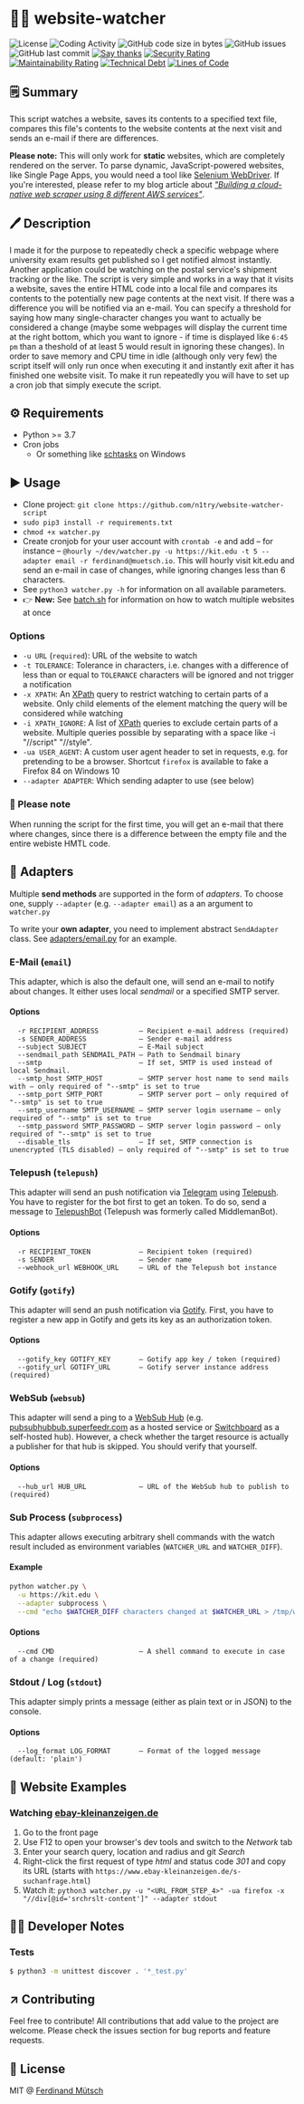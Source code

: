 # 🕵️‍♀️ website-watcher

![License](https://badges.fw-web.space/github/license/muety/website-watcher)
![Coding Activity](https://badges.fw-web.space/endpoint?url=https://wakapi.dev/api/compat/shields/v1/n1try/interval:any/project:website-watcher&color=blue)
![GitHub code size in bytes](https://badges.fw-web.space/github/languages/code-size/muety/website-watcher)
![GitHub issues](https://badges.fw-web.space/github/issues/muety/website-watcher)
![GitHub last commit](https://badges.fw-web.space/github/last-commit/muety/website-watcher)
[![Say thanks](https://badges.fw-web.space/badge/SayThanks.io-%E2%98%BC-1EAEDB.svg)](https://saythanks.io/to/n1try)
[![Security Rating](https://sonarcloud.io/api/project_badges/measure?project=muety_website-watcher&metric=security_rating)](https://sonarcloud.io/dashboard?id=muety_website-watcher)
[![Maintainability Rating](https://sonarcloud.io/api/project_badges/measure?project=muety_website-watcher&metric=sqale_rating)](https://sonarcloud.io/dashboard?id=muety_website-watcher)
[![Technical Debt](https://sonarcloud.io/api/project_badges/measure?project=muety_website-watcher&metric=sqale_index)](https://sonarcloud.io/dashboard?id=muety_website-watcher)
[![Lines of Code](https://sonarcloud.io/api/project_badges/measure?project=muety_website-watcher&metric=ncloc)](https://sonarcloud.io/dashboard?id=muety_website-watcher)

## 🗒 Summary
This script watches a website, saves its contents to a specified text file, compares this file's contents to the website contents at the next visit and sends an e-mail if there are differences.

**Please note:** This will only work for **static** websites, which are completely rendered on the server. To parse dynamic, JavaScript-powered websites, like Single Page Apps, you would need a tool like [Selenium WebDriver](https://www.seleniumhq.org/projects/webdriver/). If you're interested, please refer to my blog article about [_"Building a cloud-native web scraper using 8 different AWS services"_](https://muetsch.io/building-a-cloud-native-web-scraper-using-8-different-aws-services.html).

## 🖊 Description
I made it for the purpose to repeatedly check a specific webpage where university exam results get published so I get notified almost instantly. Another application could be watching on the postal service's shipment tracking or the like.
The script is very simple and works in a way that it visits a website, saves the entire HTML code into a local file and compares its contents to the potentially new page contents at the next visit. If there was a difference you will be notified via an e-mail. You can specify a threshold for saying how many single-character changes you want to actually be considered a change (maybe some webpages will display the current time at the right bottom, which you want to ignore - if time is displayed like `6:45 pm` than a theshold of at least 5 would result in ignoring these changes).
In order to save memory and CPU time in idle (although only very few) the script itself will only run once when executing it and instantly exit after it has finished one website visit. To make it run repeatedly you will have to set up a cron job that simply execute the script.

## ⚙️ Requirements
* Python >= 3.7
* Cron jobs
  * Or something like [schtasks](https://docs.microsoft.com/en-us/previous-versions/windows/it-pro/windows-server-2008-R2-and-2008/cc748993(v=ws.11)?redirectedfrom=MSDN) on Windows

## ▶️ Usage
* Clone project: `git clone https://github.com/n1try/website-watcher-script`
* `sudo pip3 install -r requirements.txt`
* `chmod +x watcher.py`
* Create cronjob for your user account with `crontab -e` and add – for instance – `@hourly ~/dev/watcher.py -u https://kit.edu -t 5 --adapter email -r ferdinand@muetsch.io`. This will hourly visit kit.edu and send an e-mail in case of changes, while ignoring changes less than 6 characters.
* See `python3 watcher.py -h` for information on all available parameters.
* 👉 **New:** See [batch.sh](batch.sh) for information on how to watch multiple websites at once

### Options
* `-u URL` (`required`): URL of the website to watch
* `-t TOLERANCE`: Tolerance in characters, i.e. changes with a difference of less than or equal to `TOLERANCE` characters will be ignored and not trigger a notification
* `-x XPATH`: An [XPath](https://developer.mozilla.org/en-US/docs/Web/XPath) query to restrict watching to certain parts of a website. Only child elements of the element matching the query will be considered while watching
* `-i XPATH_IGNORE`: A list of [XPath](https://developer.mozilla.org/en-US/docs/Web/XPath) queries to exclude certain parts of a website. Multiple queries possible by separating with a space like -i "//script" "//style". 
* `-ua USER_AGENT`: A custom user agent header to set in requests, e.g. for pretending to be a browser. Shortcut `firefox` is available to fake a Firefox 84 on Windows 10
* `--adapter ADAPTER`: Which sending adapter to use (see below)

### 👀 Please note
When running the script for the first time, you will get an e-mail that there where changes, since there is a difference between the empty file and the entire webiste HMTL code.

## 🔌 Adapters
Multiple **send methods** are supported in the form of _adapters_. To choose one, supply `--adapter` (e.g. `--adapter email`) as a an argument to `watcher.py`

To write your **own adapter**, you need to implement abstract `SendAdapter` class. See [adapters/email.py](adapters/email.py) for an example.

### E-Mail (`email`)
This adapter, which is also the default one, will send an e-mail to notify about changes. It either uses local _sendmail_ or a specified SMTP server.

#### Options
```
  -r RECIPIENT_ADDRESS          – Recipient e-mail address (required)
  -s SENDER_ADDRESS             – Sender e-mail address
  --subject SUBJECT             – E-Mail subject
  --sendmail_path SENDMAIL_PATH – Path to Sendmail binary
  --smtp                        – If set, SMTP is used instead of local Sendmail.
  --smtp_host SMTP_HOST         – SMTP server host name to send mails with – only required of "--smtp" is set to true
  --smtp_port SMTP_PORT         – SMTP server port – only required of "--smtp" is set to true
  --smtp_username SMTP_USERNAME – SMTP server login username – only required of "--smtp" is set to true
  --smtp_password SMTP_PASSWORD – SMTP server login password – only required of "--smtp" is set to true
  --disable_tls                 – If set, SMTP connection is unencrypted (TLS disabled) – only required of "--smtp" is set to true

```

### Telepush (`telepush`)
This adapter will send an push notification via [Telegram](https://telegram.org) using [Telepush](https://github.com/muety/telepush).
You have to register for the bot first to get an token. To do so, send a message to [TelepushBot](https://t.me/@MiddlemanBot) (Telepush was formerly called MiddlemanBot).

#### Options
```
  -r RECIPIENT_TOKEN            – Recipient token (required)
  -s SENDER                     – Sender name
  --webhook_url WEBHOOK_URL     – URL of the Telepush bot instance
```

### Gotify (`gotify`)
This adapter will send an push notification via [Gotify](https://gotify.net).
First, you have to register a new app in Gotify and gets its key as an authorization token.

#### Options
```
  --gotify_key GOTIFY_KEY       – Gotify app key / token (required)
  --gotify_url GOTIFY_URL       – Gotify server instance address (required)
```

### WebSub (`websub`)
This adapter will send a ping to a [WebSub Hub](https://w3c.github.io/websub) (e.g. [pubsubhubbub.superfeedr.com](http://pubsubhubbub.superfeedr.com/) as a hosted service or [Switchboard](https://switchboard.p3k.io/) as a self-hosted hub). However, a check whether the target resource is actually a publisher for that hub is skipped. You should verify that yourself.

#### Options
```
  --hub_url HUB_URL             – URL of the WebSub hub to publish to (required)
```

### Sub Process (`subprocess`)
This adapter allows executing arbitrary shell commands with the watch result included as environment variables (`WATCHER_URL` and `WATCHER_DIFF`).

#### Example
```bash
python watcher.py \
  -u https://kit.edu \
  --adapter subprocess \
  --cmd "echo $WATCHER_DIFF characters changed at $WATCHER_URL > /tmp/watcher.txt"
```

#### Options
```
  --cmd CMD                     – A shell command to execute in case of a change (required)
```

### Stdout / Log (`stdout`)
This adapter simply prints a message (either as plain text or in JSON) to the console.

#### Options
```
  --log_format LOG_FORMAT       – Format of the logged message (default: 'plain')
```

## 🧩 Website Examples
### Watching [ebay-kleinanzeigen.de](https://ebay-kleinanzeigen.de)
1. Go to the front page
1. Use F12 to open your browser's dev tools and switch to the _Network_ tab
1. Enter your search query, location and radius and git _Search_
1. Right-click the first request of type _html_ and status code _301_ and copy its URL (starts with `https://www.ebay-kleinanzeigen.de/s-suchanfrage.html`)
1. Watch it: `python3 watcher.py -u "<URL_FROM_STEP_4>" -ua firefox -x "//div[@id='srchrslt-content']" --adapter stdout`

## 🧑‍💻 Developer Notes
### Tests
```bash
$ python3 -m unittest discover . '*_test.py'
```

## ↗️ Contributing
Feel free to contribute! All contributions that add value to the project are welcome. Please check the issues section for bug reports and feature requests.

## 📓 License
MIT @ [Ferdinand Mütsch](https://muetsch.io)
